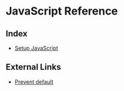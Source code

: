# JavaScript Reference

## Index

- [Setup JavaScript](setup-js-static-site.md)

## External Links

- [Prevent default](https://developer.mozilla.org/en-US/docs/Web/API/Event/preventDefault)
